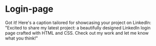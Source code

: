 # Login-page
Got it! Here's a caption tailored for showcasing your project on LinkedIn:  "Excited to share my latest project: a beautifully designed LinkedIn login page crafted with HTML and CSS. Check out my work and let me know what you think!"
